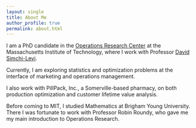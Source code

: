 ```yaml
---
layout: single
title: About Me
author_profile: true
permalink: about.html
---
```


I am a PhD candidate in the [Operations Research Center](http://orc.mit.edu/) at the Massachusetts Institute of Technology, where I work with Professor [David Simchi-Levi](http://slevi1.mit.edu/).

Currently, I am exploring statistics and optimization problems at the interface of marketing and operations management.

I also work with PillPack, Inc., a Somerville-based pharmacy, on both production optimization and customer lifetime value analysis.

Before coming to MIT, I studied Mathematics at Brigham Young University. There I was fortunate to work with Professor Robin Roundy, who gave me my main introduction to Operations Research.
